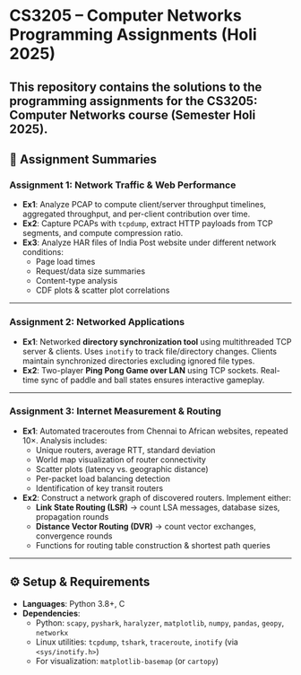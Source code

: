 # CS3205 – Computer Networks Programming Assignments (Holi 2025)

This repository contains the solutions to the programming assignments for the **CS3205: Computer Networks** course (Semester Holi 2025).  
---



## 📘 Assignment Summaries  

### **Assignment 1: Network Traffic & Web Performance**  
- **Ex1**: Analyze PCAP to compute client/server throughput timelines, aggregated throughput, and per-client contribution over time.  
- **Ex2**: Capture PCAPs with `tcpdump`, extract HTTP payloads from TCP segments, and compute compression ratio.  
- **Ex3**: Analyze HAR files of India Post website under different network conditions:  
  - Page load times  
  - Request/data size summaries  
  - Content-type analysis  
  - CDF plots & scatter plot correlations  

---

### **Assignment 2: Networked Applications**  
- **Ex1**: Networked **directory synchronization tool** using multithreaded TCP server & clients. Uses `inotify` to track file/directory changes. Clients maintain synchronized directories excluding ignored file types.  
- **Ex2**: Two-player **Ping Pong Game over LAN** using TCP sockets. Real-time sync of paddle and ball states ensures interactive gameplay.  

---

### **Assignment 3: Internet Measurement & Routing**  
- **Ex1**: Automated traceroutes from Chennai to African websites, repeated 10×. Analysis includes:  
  - Unique routers, average RTT, standard deviation  
  - World map visualization of router connectivity  
  - Scatter plots (latency vs. geographic distance)  
  - Per-packet load balancing detection  
  - Identification of key transit routers  
- **Ex2**: Construct a network graph of discovered routers. Implement either:  
  - **Link State Routing (LSR)** → count LSA messages, database sizes, propagation rounds  
  - **Distance Vector Routing (DVR)** → count vector exchanges, convergence rounds  
  - Functions for routing table construction & shortest path queries  

---

## ⚙️ Setup & Requirements  

- **Languages**: Python 3.8+, C  
- **Dependencies**:
  - Python: `scapy`, `pyshark`, `haralyzer`, `matplotlib`, `numpy`, `pandas`, `geopy`, `networkx`  
  - Linux utilities: `tcpdump`, `tshark`, `traceroute`, `inotify` (via `<sys/inotify.h>`)  
  - For visualization: `matplotlib-basemap` (or `cartopy`)  
